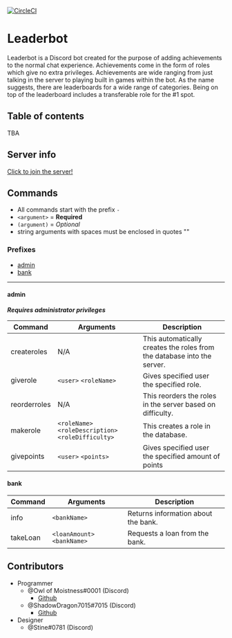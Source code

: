 [![CircleCI](https://circleci.com/gh/tiemonl/DiscordLeaderBot.svg?style=svg)](https://circleci.com/gh/tiemonl/DiscordLeaderBot)
# Leaderbot

Leaderbot is a Discord bot created for the purpose of adding achievements to the normal chat experience. Achievements come in the form of roles which give no extra privileges. Achievements are wide ranging from just talking in the server to playing built in games within the bot. As the name suggests, there are leaderboards for a wide range of categories. Being on top of the leaderboard includes a transferable role for the #1 spot.

## Table of contents

TBA

## Server info

[Click to join the server!](https://discord.gg/CV7feUx)

## Commands

 - All commands start with the prefix `-` 
 - `<argument>` = **Required**
 - `(argument)` = *Optional*
 - string arguments with spaces must be enclosed in quotes ""

### Prefixes
- [admin](#admin)
- [bank](#bank)

---

#### admin
***Requires administrator privileges***

| Command | Arguments | Description |
|--|--|--|
| createroles | N/A | This automatically creates the roles from the database into the server. |
| giverole | `<user>` `<roleName>` | Gives specified user the specified role. |
| reorderroles | N/A | This reorders the roles in the server based on difficulty. |
| makerole | `<roleName>` `<roleDescription>` `<roleDifficulty>` | This creates a role in the database. |
| givepoints | `<user>` `<points>` | Gives specified user the specified amount of points |

#### bank
| Command | Arguments | Description |
|--|--|--|
| info | `<bankName>` | Returns information about the bank. |
| takeLoan | `<loanAmount>` `<bankName>` | Requests a loan from the bank. |


## Contributors

- Programmer
	 - @Owl of Moistness#0001 (Discord)
		 - [Github](https://github.com/cesarsld)
	 - @ShadowDragon7015#7015 (Discord)
		 - [Github](https://github.com/ShadowDragon7015)
 - Designer
	 - @Stine#0781 (Discord)
